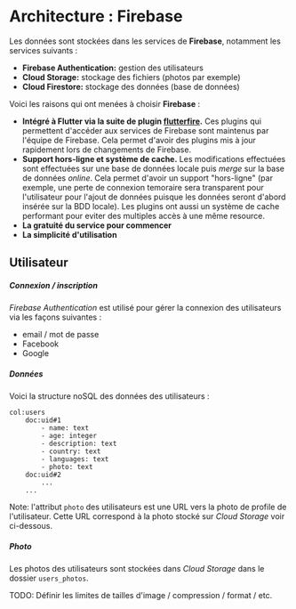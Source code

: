 # Architecture : Firebase

Les données sont stockées dans les services de **Firebase**, notamment les services suivants :

- **Firebase Authentication:** gestion des utilisateurs
- **Cloud Storage:** stockage des fichiers (photos par exemple)
- **Cloud Firestore:** stockage des données (base de données)

Voici les raisons qui ont menées à choisir **Firebase** :
- **Intégré à Flutter via la suite de plugin [flutterfire](https://github.com/FirebaseExtended/flutterfire).** Ces plugins qui permettent d'accéder aux services de Firebase sont maintenus par l'équipe de Firebase. Cela permet d'avoir des plugins mis à jour rapidement lors de changements de Firebase.
- **Support hors-ligne et système de cache.** Les modifications effectuées sont effectuées sur une base de données locale puis *merge* sur la base de données *online*. Cela permet d'avoir un support "hors-ligne" (par exemple, une perte de connexion temoraire sera transparent pour l'utilisateur pour l'ajout de données puisque les données seront d'abord insérée sur la BDD locale). Les plugins ont aussi un système de cache performant pour eviter des multiples accès à une même resource.
- **La gratuité du service pour commencer**
- **La simplicité d'utilisation**

## Utilisateur
##### Connexion / inscription
*Firebase Authentication* est utilisé pour gérer la connexion des utilisateurs via les façons suivantes :
- email / mot de passe
- Facebook
- Google

##### Données
Voici la structure noSQL des données des utilisateurs :
```
col:users
    doc:uid#1
        - name: text
        - age: integer
        - description: text
        - country: text
        - languages: text
        - photo: text        
    doc:uid#2
        ...
    ...
```
Note: l'attribut `photo` des utilisateurs est une URL vers la photo de profile de l'utilisateur. Cette URL correspond à la photo stocké sur *Cloud Storage* voir ci-dessous.

##### Photo

Les photos des utilisateurs sont stockées dans *Cloud Storage* dans le dossier `users_photos`.

TODO: Définir les limites de tailles d'image / compression / format / etc.















<!--  -->
